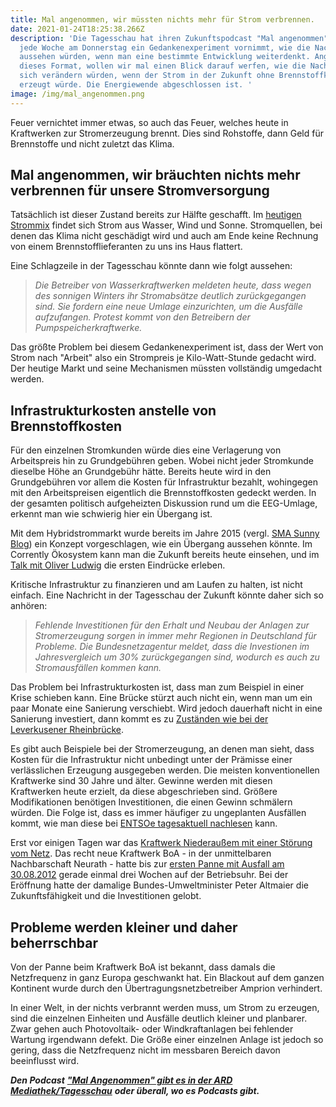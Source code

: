 ```yaml
---
title: Mal angenommen, wir müssten nichts mehr für Strom verbrennen.
date: 2021-01-24T18:25:38.266Z
description: 'Die Tagesschau hat ihren Zukunftspodcast "Mal angenommen", welcher
  jede Woche am Donnerstag ein Gedankenexperiment vornimmt, wie die Nachrichten
  aussehen würden, wenn man eine bestimmte Entwicklung weiterdenkt. Angelehnt an
  dieses Format, wollen wir mal einen Blick darauf werfen, wie die Nachrichten
  sich verändern würden, wenn der Strom in der Zukunft ohne Brennstoffkosten
  erzeugt würde. Die Energiewende abgeschlossen ist. '
image: /img/mal_angenommen.png
---
```

Feuer vernichtet immer etwas, so auch das Feuer, welches heute in Kraftwerken zur Stromerzeugung brennt. Dies sind Rohstoffe, dann Geld für Brennstoffe und nicht zuletzt das Klima. 

## Mal angenommen, wir bräuchten nichts mehr verbrennen für unsere Stromversorgung

Tatsächlich ist dieser Zustand bereits zur Hälfte geschafft. Im [heutigen Strommix](https://corrently.blog/post/erneuerbare-knacken-im-ersten-quartal-2020-die-50-marke/) findet sich Strom aus Wasser, Wind und Sonne. Stromquellen, bei denen das Klima nicht geschädigt wird und auch am Ende keine Rechnung von einem Brennstofflieferanten zu uns ins Haus flattert.

Eine Schlagzeile in der Tagesschau könnte dann wie folgt aussehen:

> *Die Betreiber von Wasserkraftwerken meldeten heute, dass wegen des sonnigen Winters ihr Stromabsätze deutlich zurückgegangen sind. Sie fordern eine neue Umlage einzurichten, um die Ausfälle aufzufangen. Protest kommt von den Betreibern der Pumpspeicherkraftwerke.*

Das größte Problem bei diesem Gedankenexperiment ist, dass der Wert von Strom nach "Arbeit" also ein Strompreis je Kilo-Watt-Stunde gedacht wird. Der heutige Markt und seine Mechanismen müssten vollständig umgedacht werden.

## Infrastrukturkosten anstelle von Brennstoffkosten

Für den einzelnen Stromkunden würde dies eine Verlagerung von Arbeitspreis hin zu Grundgebühren geben. Wobei nicht jeder Stromkunde dieselbe Höhe an Grundgebühr hätte. Bereits heute wird in den Grundgebühren vor allem die Kosten für Infrastruktur bezahlt, wohingegen mit den Arbeitspreisen eigentlich die Brennstoffkosten gedeckt werden. In der gesamten politisch aufgeheizten Diskussion rund um die EEG-Umlage, erkennt man wie schwierig hier ein Übergang ist. 

Mit dem Hybridstrommarkt wurde bereits im Jahre 2015 (vergl. [SMA Sunny Blog](https://www.sma-sunny.com/was-ist-eigentlich-ein-hybridstrommarkt/)) ein Konzept vorgeschlagen, wie ein Übergang aussehen könnte. Im Corrently Ökosystem kann man die Zukunft bereits heute einsehen, und im [Talk mit Oliver Ludwig](https://youtu.be/IIZmybT9Jhs) die ersten Eindrücke erleben.

Kritische Infrastruktur zu finanzieren und am Laufen zu halten, ist nicht einfach. Eine Nachricht in der Tagesschau der Zukunft könnte daher sich so anhören:

> *Fehlende Investitionen für den Erhalt und Neubau der Anlagen zur Stromerzeugung sorgen in immer mehr Regionen in Deutschland für Probleme. Die Bundesnetzagentur meldet, dass die Investionen im Jahresvergleich um 30% zurückgegangen sind, wodurch es auch zu Stromausfällen kommen kann.*

Das Problem bei Infrastrukturkosten ist, dass man zum Beispiel in einer Krise schieben kann. Eine Brücke stürzt auch nicht ein, wenn man um ein paar Monate eine Sanierung verschiebt. Wird jedoch dauerhaft nicht in eine Sanierung investiert, dann kommt es zu [Zuständen wie bei der Leverkusener Rheinbrücke](https://www.deutschlandfunkkultur.de/bauskandal-in-nrw-leverkusener-rheinbruecke-verzoegert-sich.1001.de.html?dram:article_id=476983).

Es gibt auch Beispiele bei der Stromerzeugung, an denen man sieht, dass Kosten für die Infrastruktur  nicht unbedingt unter der Prämisse einer verlässlichen Erzeugung ausgegeben werden. Die meisten konventionellen Kraftwerke sind 30 Jahre und älter. Gewinne werden mit diesen Kraftwerken heute erzielt, da diese abgeschrieben sind. Größere Modifikationen benötigen Investitionen, die einen Gewinn schmälern würden. Die Folge ist, dass es immer häufiger zu ungeplanten Ausfällen kommt, wie man diese bei [ENTSOe tagesaktuell nachlesen](https://transparency.entsoe.eu/outage-domain/r2/unavailabilityOfProductionAndGenerationUnits/show) kann.

Erst vor einigen Tagen war das [Kraftwerk Niederaußem mit einer Störung vom Netz](https://corrently.blog/post/die-dunkelmacher-heute-niederau%C3%9Fem/). Das recht neue Kraftwerk BoA - in der unmittelbaren Nachbarschaft Neurath - hatte bis zur [ersten Panne mit Ausfall am 30.08.2012](https://de.wikipedia.org/wiki/Kraftwerk_Neurath#Probleme) gerade einmal drei Wochen auf der Betriebsuhr. Bei der Eröffnung hatte der damalige Bundes-Umweltminister Peter Altmaier die Zukunftsfähigkeit und die Investitionen gelobt.

## Probleme werden kleiner und daher beherrschbar

Von der Panne beim Kraftwerk BoA ist bekannt, dass damals die Netzfrequenz in ganz Europa geschwankt hat. Ein Blackout auf dem ganzen Kontinent wurde durch den Übertragungsnetzbetreiber Amprion verhindert.

In einer Welt, in der nichts verbrannt werden muss, um Strom zu erzeugen, sind die einzelnen Einheiten und Ausfälle deutlich kleiner und planbarer. Zwar gehen auch Photovoltaik- oder Windkraftanlagen bei fehlender Wartung irgendwann defekt. Die Größe einer einzelnen Anlage ist jedoch so gering, dass die Netzfrequenz nicht im messbaren Bereich davon beeinflusst wird.

***Den Podcast*** ***["Mal Angenommen" gibt es in der ARD Mediathek/Tagesschau](https://www.tagesschau.de/multimedia/podcasts/mal-angenommen-101.html)*** ***oder überall, wo es Podcasts gibt.***